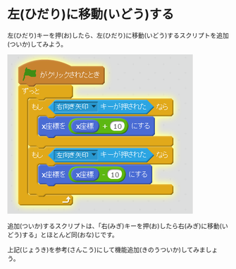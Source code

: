 # 左(ひだり)に移動(いどう)する

左(ひだり)キーを押(お)したら、左(ひだり)に移動(いどう)するスクリプトを追加(ついか)してみよう。

![](move_right_left.png)

追加(ついか)するスクリプトは、「右(みぎ)キーを押(お)したら右(みぎ)に移動(いどう)する」とほとんど同(おな)じです。

上記(じょうき)を参考(さんこう)にして機能追加(きのうついか)してみましょう。





